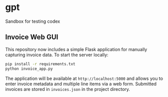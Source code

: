 # gpt
Sandbox for testing codex

## Invoice Web GUI

This repository now includes a simple Flask application for manually capturing invoice data. To start the server locally:

```bash
pip install -r requirements.txt
python invoice_app.py
```

The application will be available at `http://localhost:5000` and allows you to enter invoice metadata and multiple line items via a web form. Submitted invoices are stored in `invoices.json` in the project directory.
